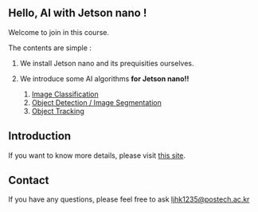## Hello, AI with Jetson nano !

Welcome to join in this course.

The contents are simple :

1. We install Jetson nano and its prequisities ourselves.

2. We introduce some AI algorithms **for Jetson nano!!**
	1. [Image Classification](DL_course/Image_Classification)
	2. [Object Detection / Image Segmentation](https://github.com/dusty-nv/jetson-inference)
	3. [Object Tracking](DL_course/Object_Tracking)

## Introduction

If you want to know more details, please visit [this site](https://SierrabaseLab.github.io/AI_beginner_course/).

## Contact

If you have any questions, please feel free to ask [ljhk1235@postech.ac.kr](ljhk1235@postech.ac.kr)
